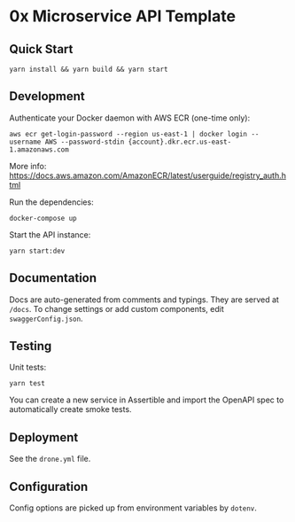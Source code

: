 # 0x Microservice API Template

## Quick Start
```
yarn install && yarn build && yarn start
```

## Development

Authenticate your Docker daemon with AWS ECR (one-time only):
```
aws ecr get-login-password --region us-east-1 | docker login --username AWS --password-stdin {account}.dkr.ecr.us-east-1.amazonaws.com
```
More info: https://docs.aws.amazon.com/AmazonECR/latest/userguide/registry_auth.html


Run the dependencies:
```
docker-compose up
```

Start the API instance:

```
yarn start:dev
```

## Documentation

Docs are auto-generated from comments and typings. They are served at `/docs`.
To change settings or add custom components, edit `swaggerConfig.json`.

## Testing

Unit tests:
```
yarn test
```

You can create a new service in Assertible and import the OpenAPI spec to automatically create smoke tests. 

## Deployment

See the `drone.yml` file. 

## Configuration

Config options are picked up from environment variables by `dotenv`.
